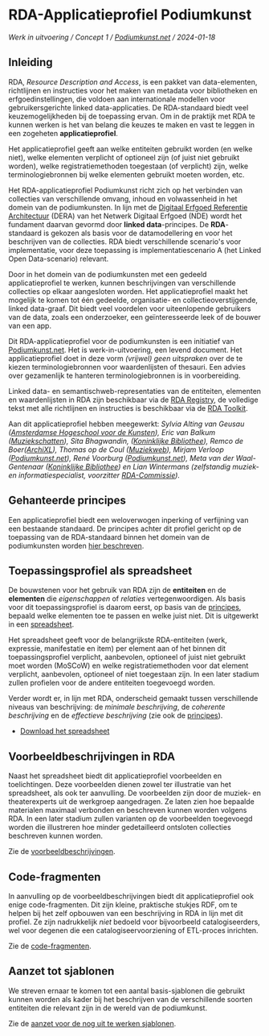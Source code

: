 # RDA-Applicatieprofiel Podiumkunst

*Werk in uitvoering / Concept 1 / [Podiumkunst.net](https://podiumkunst.net/) / 2024-01-18* 

## Inleiding
RDA, _Resource Description and Access_, is een pakket van data-elementen, richtlijnen en instructies voor het maken van metadata voor bibliotheken en erfgoedinstellingen, die voldoen aan internationale modellen voor gebruikersgerichte linked data-applicaties. De RDA-standaard biedt veel keuzemogelijkheden bij de toepassing ervan. Om in de praktijk met RDA te kunnen werken is het van belang die keuzes te maken en vast te leggen in een zogeheten **applicatieprofiel**.

Het applicatieprofiel geeft aan welke entiteiten gebruikt worden (en welke niet), welke elementen verplicht of optioneel zijn (of juist niet gebruikt worden), welke registratiemethoden toegestaan (of verplicht) zijn, welke terminologiebronnen bij welke elementen gebruikt moeten worden, etc.

Het RDA-applicatieprofiel Podiumkunst richt zich op het verbinden van collecties van verschillende omvang, inhoud en volwassenheid in het domein van de podiumkunsten. In lijn met de [Digitaal Erfgoed Referentie Architectuur](https://netwerkdigitaalerfgoed.nl/activiteiten/dera/) (DERA) van het Netwerk Digitaal Erfgoed (NDE) wordt het fundament daarvan gevormd door **linked data**-principes. De **RDA**-standaard is gekozen als basis voor de datamodellering en voor het beschrijven van de collecties. RDA biedt verschillende scenario's voor implementatie, voor deze toepassing is implementatiescenario A (het Linked Open Data-scenario) relevant.

Door in het domein van de podiumkunsten met een gedeeld applicatieprofiel te werken, kunnen beschrijvingen van verschillende collecties op elkaar aangesloten worden. Het applicatieprofiel maakt het mogelijk te komen tot één gedeelde, organisatie- en collectieoverstijgende, linked data-graaf. Dit biedt veel voordelen voor uiteenlopende gebruikers van de data, zoals een onderzoeker, een geïnteresseerde leek of de bouwer van een app.

Dit RDA-applicatieprofiel voor de podiumkunsten is een initiatief van [Podiumkunst.net](https://podiumkunst.net/). Het is werk-in-uitvoering, een levend document. Het applicatieprofiel doet in deze vorm *(vrijwel) geen uitspraken* over de te kiezen terminologiebronnen voor waardenlijsten of thesauri. Een advies over gezamenlijk te hanteren terminologiebronnen is in voorbereiding.

Linked data- en semantischweb-representaties van de entiteiten, elementen en waardenlijsten in RDA zijn beschikbaar via de [RDA Registry](http://www.rdaregistry.info/), de volledige tekst met alle richtlijnen en instructies is beschikbaar via de [RDA Toolkit](https://www.rdatoolkit.org/).

Aan dit applicatieprofiel hebben meegewerkt: *Sylvia Alting van Geusau ([Amsterdamse Hogeschool voor de Kunsten](https://ahk.nl/)), Eric van Balkum ([Muziekschatten](https://www.muziekschatten.nl/)), Sita Bhagwandin, ([Koninklijke Bibliothee](https://kb.nl/)), Remco de Boer([ArchiXL](https://archixl.nl)), Thomas op de Coul ([Muziekweb](https://muziekweb.nl/)), Mirjam Verloop ([Podiumkunst.net](https://podiumkunst.net/)), René Voorburg ([Podiumkunst.net](https://podiumkunst.net/)), Meta van der Waal-Gentenaar ([Koninklijke Bibliothee](https://kb.nl/)) en Lian Wintermans (zelfstandig muziek- en informatiespecialist, voorzitter [RDA-Commissie](https://rdacommissie.home.blog/)).*

## Gehanteerde principes
Een applicatieprofiel biedt een weloverwogen inperking of verfijning van een bestaande standaard. De principes achter dit profiel gericht op de toepassing van de RDA-standaard binnen het domein van de podiumkunsten worden [hier beschreven](Principles.md).

## Toepassingsprofiel als spreadsheet
De bouwstenen voor het gebruik van RDA zijn de **entiteiten** en de **elementen** die *eigenschappen* of *relaties* vertegenwoordigen. Als basis voor dit toepassingsprofiel is daarom eerst, op basis van de [principes](Principles.md), bepaald welke elementen toe te passen en welke juist niet. Dit is uitgewerkt in een [spreadsheet](RDA-AP_Podiumkunst-net.xlsx).

Het spreadsheet geeft voor de belangrijkste RDA-entiteiten (werk, expressie, manifestatie en item) per element aan of het binnen dit toepassingsprofiel verplicht, aanbevolen, optioneel of juist niet gebruikt moet worden (MoSCoW) en welke registratiemethoden voor dat element verplicht, aanbevolen, optioneel of niet toegestaan zijn. In een later stadium zullen profielen voor de andere entiteiten toegevoegd worden.

Verder wordt er, in lijn met RDA, onderscheid gemaakt tussen verschillende niveaus van beschrijving: de *minimale beschrijving*, de *coherente beschrijving* en de *effectieve beschrijving* (zie ook de [principes](Principles.md)).

* [Download het spreadsheet](RDA-AP_Podiumkunst-net.xlsx)

## Voorbeeldbeschrijvingen in RDA
Naast het spreadsheet biedt dit applicatieprofiel voorbeelden en toelichtingen. Deze voorbeelden dienen zowel ter illustratie van het spreadsheet, als ook ter aanvulling. De voorbeelden zijn door de muziek- en theaterexperts uit de werkgroep aangedragen. Ze laten zien hoe bepaalde materialen maximaal verbonden en beschreven kunnen worden volgens RDA. In een later stadium zullen varianten op de voorbeelden toegevoegd worden die illustreren hoe minder gedetailleerd ontsloten collecties beschreven kunnen worden. 

Zie de [voorbeeldbeschrijvingen](rdf/examples).

## Code-fragmenten
In aanvulling op de voorbeeldbeschrijvingen biedt dit applicatieprofiel ook enige code-fragmenten. Dit zijn kleine, praktische stukjes RDF, om te helpen bij het zelf opbouwen van een beschrijving in RDA in lijn met dit profiel. Ze zijn nadrukkelijk *niet* bedoeld voor bijvoorbeeld catalogiseerders, wel voor degenen die een catalogiseervoorziening of ETL-proces inrichten.

Zie de [code-fragmenten](rdf/snippets).

## Aanzet tot sjablonen
We streven ernaar te komen tot een aantal basis-sjablonen die gebruikt kunnen worden als kader bij het beschrijven van de verschillende soorten entiteiten die relevant zijn in de wereld van de podiumkunst.

Zie de [aanzet voor de nog uit te werken sjablonen](rdf/templates).

